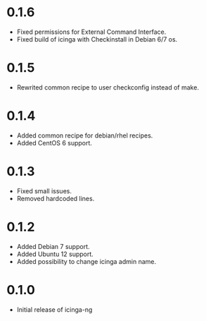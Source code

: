 # 0.1.6
* Fixed permissions for External Command Interface.
* Fixed build of icinga with Checkinstall in Debian 6/7 os.

# 0.1.5
* Rewrited common recipe to user checkconfig instead of make.

# 0.1.4
* Added common recipe for debian/rhel recipes.
* Added CentOS 6 support.

# 0.1.3
* Fixed small issues.
* Removed hardcoded lines.

# 0.1.2
* Added Debian 7 support.
* Added Ubuntu 12 support.
* Added possibility to change icinga admin name.

# 0.1.0
* Initial release of icinga-ng
